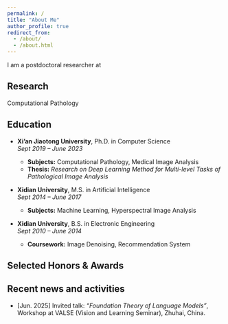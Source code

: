 ```yaml
---
permalink: /
title: "About Me"
author_profile: true
redirect_from: 
  - /about/
  - /about.html
---
```

I am a postdoctoral researcher at 

Research
------
Computational Pathology

Education
------

- **Xi’an Jiaotong University**, Ph.D. in Computer Science  
  *Sept 2019 – June 2023*  
  - **Subjects:** Computational Pathology, Medical Image Analysis  
  - **Thesis:** *Research on Deep Learning Method for Multi-level Tasks of Pathological Image Analysis*

- **Xidian University**, M.S. in Artificial Intelligence  
  *Sept 2014 – June 2017*  
  - **Subjects:** Machine Learning, Hyperspectral Image Analysis

- **Xidian University**, B.S. in Electronic Engineering  
  *Sept 2010 – June 2014*  
  - **Coursework:** Image Denoising, Recommendation System

Selected Honors & Awards
------

Recent news and activities
------
- [Jun. 2025] Invited talk: *“Foundation Theory of Language Models”*, Workshop at VALSE (Vision and Learning Seminar), Zhuhai, China.
